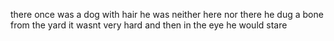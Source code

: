 there once was a dog with hair
he was neither here nor there
he dug a bone from the yard
it wasnt very hard
and then in the eye he would stare
